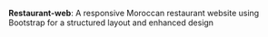 **Restaurant-web**: A responsive Moroccan restaurant website using Bootstrap for a structured layout and enhanced design